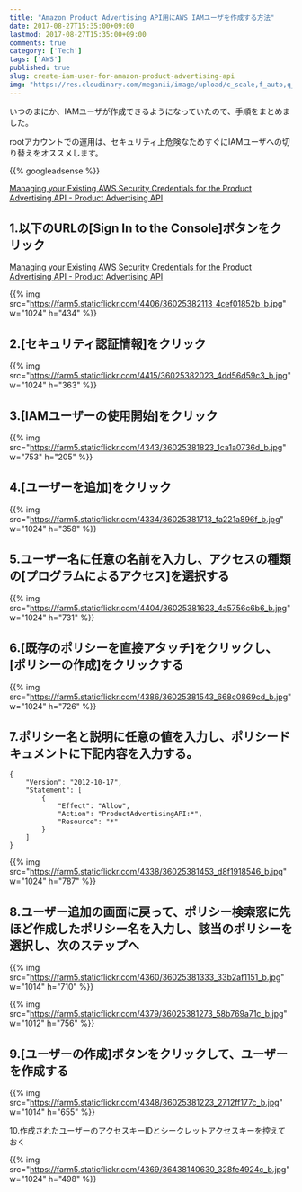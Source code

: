 ```yaml
---
title: "Amazon Product Advertising API用にAWS IAMユーザを作成する方法"
date: 2017-08-27T15:35:00+09:00
lastmod: 2017-08-27T15:35:00+09:00
comments: true
category: ['Tech']
tags: ['AWS']
published: true
slug: create-iam-user-for-amazon-product-advertising-api
img: "https://res.cloudinary.com/meganii/image/upload/c_scale,f_auto,q_auto,w_300/v1514031264/thumbnail_tech.png"
---
```



いつのまにか、IAMユーザが作成できるようになっていたので、手順をまとめました。

rootアカウントでの運用は、セキュリティ上危険なためすぐにIAMユーザへの切り替えをオススメします。



<!--more-->
{{% googleadsense %}}


[Managing your Existing AWS Security Credentials for the Product Advertising API \- Product Advertising API](http://docs.aws.amazon.com/AWSECommerceService/latest/DG/use-your-existing-aws-security-credentials-for-the-product-advertising-api.html)



## 1.以下のURLの[Sign In to the Console]ボタンをクリック

[Managing your Existing AWS Security Credentials for the Product Advertising API \- Product Advertising API](http://docs.aws.amazon.com/AWSECommerceService/latest/DG/use-your-existing-aws-security-credentials-for-the-product-advertising-api.html)


{{% img src="https://farm5.staticflickr.com/4406/36025382113_4cef01852b_b.jpg" w="1024" h="434" %}}


## 2.[セキュリティ認証情報]をクリック

{{% img src="https://farm5.staticflickr.com/4415/36025382023_4dd56d59c3_b.jpg" w="1024" h="363" %}}


## 3.[IAMユーザーの使用開始]をクリック

{{% img src="https://farm5.staticflickr.com/4343/36025381823_1ca1a0736d_b.jpg" w="753" h="205" %}}


## 4.[ユーザーを追加]をクリック

{{% img src="https://farm5.staticflickr.com/4334/36025381713_fa221a896f_b.jpg" w="1024" h="358" %}}


## 5.ユーザー名に任意の名前を入力し、アクセスの種類の[プログラムによるアクセス]を選択する

{{% img src="https://farm5.staticflickr.com/4404/36025381623_4a5756c6b6_b.jpg" w="1024" h="731" %}}


## 6.[既存のポリシーを直接アタッチ]をクリックし、[ポリシーの作成]をクリックする

{{% img src="https://farm5.staticflickr.com/4386/36025381543_668c0869cd_b.jpg" w="1024" h="726" %}}


## 7.ポリシー名と説明に任意の値を入力し、ポリシードキュメントに下記内容を入力する。

```
{
    "Version": "2012-10-17",
    "Statement": [
        {
            "Effect": "Allow",
            "Action": "ProductAdvertisingAPI:*",
            "Resource": "*"
        }
    ]
}
```

{{% img src="https://farm5.staticflickr.com/4338/36025381453_d8f1918546_b.jpg" w="1024" h="787" %}}


## 8.ユーザー追加の画面に戻って、ポリシー検索窓に先ほど作成したポリシー名を入力し、該当のポリシーを選択し、次のステップへ

{{% img src="https://farm5.staticflickr.com/4360/36025381333_33b2af1151_b.jpg" w="1014" h="710" %}}


{{% img src="https://farm5.staticflickr.com/4379/36025381273_58b769a71c_b.jpg" w="1012" h="756" %}}


## 9.[ユーザーの作成]ボタンをクリックして、ユーザーを作成する

{{% img src="https://farm5.staticflickr.com/4348/36025381223_2712ff177c_b.jpg" w="1014" h="655" %}}

10.作成されたユーザーのアクセスキーIDとシークレットアクセスキーを控えておく

{{% img src="https://farm5.staticflickr.com/4369/36438140630_328fe4924c_b.jpg" w="1024" h="498" %}}
